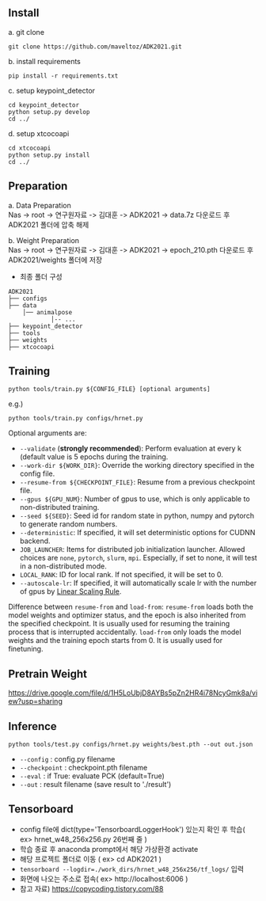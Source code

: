 ## Install
a. git clone  
```shell
git clone https://github.com/maveltoz/ADK2021.git
```

b. install requirements
```shell
pip install -r requirements.txt
```

c. setup keypoint_detector
```shell
cd keypoint_detector  
python setup.py develop  
cd ../
```

d. setup xtcocoapi
```shell
cd xtcocoapi  
python setup.py install  
cd ../
```

## Preparation
a. Data Preparation  
Nas -> root -> 연구원자료 -> 김대훈 -> ADK2021 -> data.7z 다운로드 후 ADK2021 폴더에 압축 해제  

b. Weight Preparation  
Nas -> root -> 연구원자료 -> 김대훈 -> ADK2021 -> epoch_210.pth 다운로드 후 ADK2021/weights 폴더에 저장  

- 최종 폴더 구성  

```text
ADK2021
├── configs
├── data
    │── animalpose
            │-- ...
├── keypoint_detector
├── tools
├── weights
├── xtcocoapi
```

## Training
```shell
python tools/train.py ${CONFIG_FILE} [optional arguments]  
```

e.g.)  
```shell
python tools/train.py configs/hrnet.py
```

Optional arguments are:

- `--validate` (**strongly recommended**): Perform evaluation at every k (default value is 5 epochs during the training.
- `--work-dir ${WORK_DIR}`: Override the working directory specified in the config file.
- `--resume-from ${CHECKPOINT_FILE}`: Resume from a previous checkpoint file.
- `--gpus ${GPU_NUM}`: Number of gpus to use, which is only applicable to non-distributed training.
- `--seed ${SEED}`: Seed id for random state in python, numpy and pytorch to generate random numbers.
- `--deterministic`: If specified, it will set deterministic options for CUDNN backend.
- `JOB_LAUNCHER`: Items for distributed job initialization launcher. Allowed choices are `none`, `pytorch`, `slurm`, `mpi`. Especially, if set to none, it will test in a non-distributed mode.
- `LOCAL_RANK`: ID for local rank. If not specified, it will be set to 0.
- `--autoscale-lr`: If specified, it will automatically scale lr with the number of gpus by [Linear Scaling Rule](https://arxiv.org/abs/1706.02677).

Difference between `resume-from` and `load-from`:
`resume-from` loads both the model weights and optimizer status, and the epoch is also inherited from the specified checkpoint. It is usually used for resuming the training process that is interrupted accidentally.
`load-from` only loads the model weights and the training epoch starts from 0. It is usually used for finetuning.

## Pretrain Weight
https://drive.google.com/file/d/1H5LoUbjD8AYBs5pZn2HR4i78NcyGmk8a/view?usp=sharing

## Inference
```shell
python tools/test.py configs/hrnet.py weights/best.pth --out out.json
```

- `--config` : config.py filename
- `--checkpoint` : checkpoint.pth filename
- `--eval` : if True: evaluate PCK (default=True)
- `--out` : result filename (save result to './result')

## Tensorboard
- config file에 dict(type='TensorboardLoggerHook') 있는지 확인 후 학습( ex> hrnet_w48_256x256.py 26번째 줄 )
- 학습 종료 후 anaconda prompt에서 해당 가상환경 activate
- 해당 프로젝트 폴더로 이동 ( ex> cd ADK2021 )
- `tensorboard --logdir=./work_dirs/hrnet_w48_256x256/tf_logs/` 입력
- 화면에 나오는 주소로 접속( ex> http://localhost:6006 )
- 참고 자료) https://copycoding.tistory.com/88
